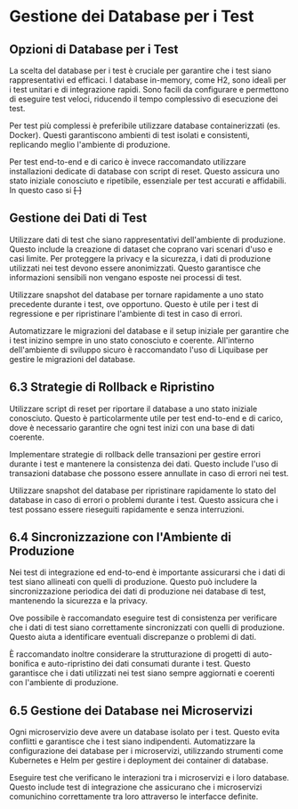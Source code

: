 # Gestione dei Database per i Test

## Opzioni di Database per i Test

La scelta del database per i test è cruciale per garantire che i test siano rappresentativi ed efficaci. I database in-memory, come H2, sono ideali per i test unitari e di integrazione rapidi. Sono facili da configurare e permettono di eseguire test veloci, riducendo il tempo complessivo di esecuzione dei test.

Per test più complessi è preferibile utilizzare database containerizzati (es. Docker). Questi garantiscono ambienti di test isolati e consistenti, replicando meglio l'ambiente di produzione.

Per test end-to-end e di carico è invece raccomandato utilizzare installazioni dedicate di database con script di reset. Questo assicura uno stato iniziale conosciuto e ripetibile, essenziale per test accurati e affidabili. In questo caso si   ~~[              ]~~

## Gestione dei Dati di Test

Utilizzare dati di test che siano rappresentativi dell'ambiente di produzione. Questo include la creazione di dataset che coprano vari scenari d'uso e casi limite. Per proteggere la privacy e la sicurezza, i dati di produzione utilizzati nei test devono essere anonimizzati. Questo garantisce che informazioni sensibili non vengano esposte nei processi di test.

Utilizzare snapshot del database per tornare rapidamente a uno stato precedente durante i test, ove opportuno. Questo è utile per i test di regressione e per ripristinare l'ambiente di test in caso di errori.

Automatizzare le migrazioni del database e il setup iniziale per garantire che i test inizino sempre in uno stato conosciuto e coerente. All'interno dell'ambiente di sviluppo sicuro è raccomandato l'uso di Liquibase per gestire le migrazioni del database.

## 6.3 Strategie di Rollback e Ripristino

Utilizzare script di reset per riportare il database a uno stato iniziale conosciuto. Questo è particolarmente utile per test end-to-end e di carico, dove è necessario garantire che ogni test inizi con una base di dati coerente.

Implementare strategie di rollback delle transazioni per gestire errori durante i test e mantenere la consistenza dei dati. Questo include l'uso di transazioni database che possono essere annullate in caso di errori nei test.

Utilizzare snapshot del database per ripristinare rapidamente lo stato del database in caso di errori o problemi durante i test. Questo assicura che i test possano essere rieseguiti rapidamente e senza interruzioni.

## 6.4 Sincronizzazione con l'Ambiente di Produzione

Nei test di integrazione ed end-to-end è importante assicurarsi che i dati di test siano allineati con quelli di produzione. Questo può includere la sincronizzazione periodica dei dati di produzione nei database di test, mantenendo la sicurezza e la privacy.

Ove possibile è raccomandato eseguire test di consistenza per verificare che i dati di test siano correttamente sincronizzati con quelli di produzione. Questo aiuta a identificare eventuali discrepanze o problemi di dati.

È raccomandato inoltre considerare la strutturazione di progetti di auto-bonifica e auto-ripristino dei dati consumati durante i test. Questo garantisce che i dati utilizzati nei test siano sempre aggiornati e coerenti con l'ambiente di produzione.

## 6.5 Gestione dei Database nei Microservizi

Ogni microservizio deve avere un database isolato per i test. Questo evita conflitti e garantisce che i test siano indipendenti. Automatizzare la configurazione dei database per i microservizi, utilizzando strumenti come Kubernetes e Helm per gestire i deployment dei container di database.

Eseguire test che verificano le interazioni tra i microservizi e i loro database. Questo include test di integrazione che assicurano che i microservizi comunichino correttamente tra loro attraverso le interfacce definite.
